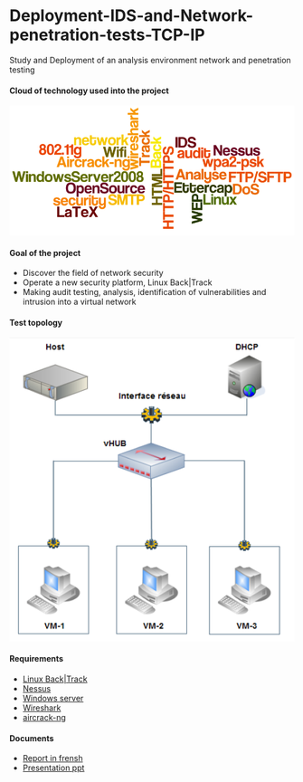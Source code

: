 Deployment-IDS-and-Network-penetration-tests-TCP-IP
====================================================

Study and Deployment of an analysis environment network and penetration testing

#### Cloud of technology used into the project
![alt text](https://github.com/Kingsousse/Deployment-IDS-and-Network-penetration-tests-TCP-IP/blob/master/Pfa/pfa.png "screen 1")

#### Goal of the project
+ Discover the field of network security
+ Operate a new security platform, Linux Back|Track
+ Making audit testing, analysis, identification of vulnerabilities and intrusion into a virtual network

#### Test topology

![alt text](https://github.com/Kingsousse/Deployment-IDS-and-Network-penetration-tests-TCP-IP/blob/master/Pfa/topology.png "screen 1")

#### Requirements
+ [Linux Back|Track]
+ [Nessus] 
+ [Windows server] 
+ [Wireshark]
+ [aircrack-ng]

#### Documents  
+ [Report in frensh]
+ [Presentation ppt] 

[Linux Back|Track]:http://www.backtrack-linux.org/
[Nessus]:http://www.tenable.com/products/nessus
[Windows server]:http://technet.microsoft.com/fr-fr/windowsserver
[Wireshark]:https://www.wireshark.org/
[aircrack-ng]:http://www.aircrack-ng.org/
[Report in frensh]:https://github.com/Kingsousse/Model-Driven-Engineering--Eclipse-RCP-plugin--Software-product-line/blob/master/rapport/RapportPsarMai2014Final.pdf
[Presentation ppt]:https://github.com/Kingsousse/Model-Driven-Engineering--Eclipse-RCP-plugin--Software-product-line/blob/master/rapport/presentation.pdf
